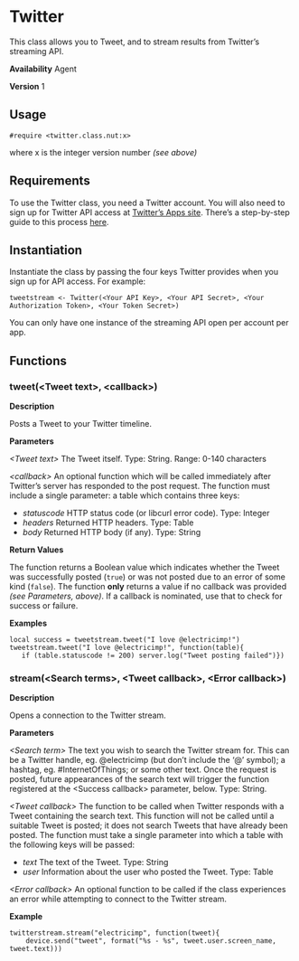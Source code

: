 # Twitter

This class allows you to Tweet, and to stream results from Twitter’s streaming API.

**Availability** Agent

**Version** 1

## Usage ##

	#require <twitter.class.nut:x>

where x is the integer version number *(see above)*

## Requirements ##

To use the Twitter class, you need a Twitter account. You will also need to sign up for Twitter API access at [Twitter’s Apps site](https://apps.twitter.com). There’s a step-by-step guide to this process [here](https://electricimp.com/docs/learning/twitter/).

## Instantiation ##

Instantiate the class by passing the four keys Twitter provides when you sign up for API access. For example:

	tweetstream <- Twitter(<Your API Key>, <Your API Secret>, <Your Authorization Token>, <Your Token Secret>)
	
You can only have one instance of the streaming API open per account per app.

## Functions ##

### tweet(&lt;Tweet text&gt;, &lt;callback&gt;) ###

**Description**

Posts a Tweet to your Twitter timeline.

**Parameters**

*&lt;Tweet text&gt;* The Tweet itself. Type: String. Range: 0-140 characters

*&lt;callback&gt;* An optional function which will be called immediately after Twitter’s server has responded to the post request. The function must include a single parameter: a table which contains three keys:

- *statuscode* HTTP status code (or libcurl error code). Type: Integer
- *headers* Returned HTTP headers. Type: Table
- *body* Returned HTTP body (if any). Type: String

**Return Values**

The function returns a Boolean value which indicates whether the Tweet was successfully posted (`true`) or was not posted due to an error of some kind (`false`). The function **only** returns a value if no callback was provided *(see Parameters, above)*. If a callback is nominated, use that to check for success or failure.

**Examples**

	local success = tweetstream.tweet("I love @electricimp!")
	tweetstream.tweet("I love @electricimp!", function(table){
	   if (table.statuscode != 200) server.log("Tweet posting failed")})

### stream(&lt;Search terms&gt;, &lt;Tweet callback&gt;, &lt;Error callback&gt;) ###

**Description**

Opens a connection to the Twitter stream.

**Parameters**

*&lt;Search term&gt;* The text you wish to search the Twitter stream for. This can be a Twitter handle, eg. @electricimp (but don’t include the ‘@’ symbol); a hashtag, eg. #InternetOfThings; or some other text. Once the request is posted, future appearances of the search text will trigger the function registered at the &lt;Success callback&gt; parameter, below. Type: String.

*&lt;Tweet callback&gt;* The function to be called when Twitter responds with a Tweet containing the search text. This function will not be called until a suitable Tweet is posted; it does not search Tweets that have already been posted. The function must take a single parameter into which a table with the following keys will be passed:

- *text* The text of the Tweet. Type: String
- *user* Information about the user who posted the Tweet. Type: Table

*&lt;Error callback&gt;* An optional function to be called if the class experiences an error while attempting to connect to the Twitter stream.

**Example**

	twitterstream.stream("electricimp", function(tweet){
	    device.send("tweet", format("%s - %s", tweet.user.screen_name, tweet.text)))

